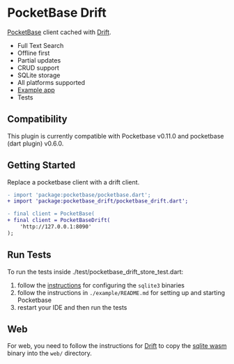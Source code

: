 # PocketBase Drift

[PocketBase](https://pub.dev/packages/pocketbase) client cached with [Drift](https://pub.dev/packages/drift).

- Full Text Search
- Offline first
- Partial updates
- CRUD support
- SQLite storage
- All platforms supported
- [Example app](/example/)
- Tests

## Compatibility

This plugin is currently compatible with Pocketbase v0.11.0 and pocketbase (dart plugin) v0.6.0.

## Getting Started

Replace a pocketbase client with a drift client.

```diff
- import 'package:pocketbase/pocketbase.dart';
+ import 'package:pocketbase_drift/pocketbase_drift.dart';

- final client = PocketBase(
+ final client = PocketBaseDrift(
    'http://127.0.0.1:8090'
);
```

## Run Tests

To run the tests inside ./test/pocketbase_drift_store_test.dart:
1. follow the [instructions](./test/pocketbase_drift_store_test.dart) for configuring the `sqlite3` binaries
2. follow the instructions in `./example/README.md` for setting up and starting Pocketbase
3. restart your IDE and then run the tests

## Web

For web, you need to follow the instructions for [Drift](https://drift.simonbinder.eu/web/#drift-wasm) to copy the [sqlite wasm](https://github.com/simolus3/sqlite3.dart/releases) binary into the `web/` directory.
